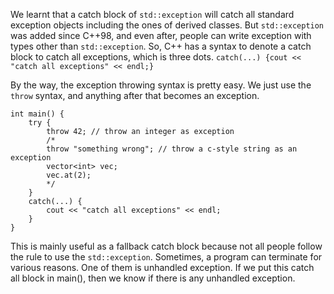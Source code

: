 
We learnt that a catch block of `std::exception` will catch all standard exception objects including the ones of derived classes. But `std::exception` was added since C++98, and even after, people can write exception with types other than `std::exception`. So, C++ has a syntax to denote a catch block to catch all exceptions, which is three dots.
`catch(...) {cout << "catch all exceptions" << endl;}`

By the way, the exception throwing syntax is pretty easy. We just use the `throw` syntax, and anything after that becomes an exception.
```
int main() {
	try {
		throw 42; // throw an integer as exception
		/*
		throw "something wrong"; // throw a c-style string as an exception
		vector<int> vec;
		vec.at(2);
		*/
	}
	catch(...) {
		cout << "catch all exceptions" << endl;
	}
}
```

This is mainly useful as a fallback catch block because not all people follow the rule to use the `std::exception`. Sometimes, a program can terminate for various reasons. One of them is unhandled exception. If we put this catch all block in main(), then we know if there is any unhandled exception.